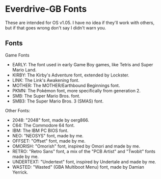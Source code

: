 # Everdrive-GB Fonts
These are intended for OS v1.05. I have no idea if they'll work with others, but if that goes wrong don't say I didn't warn you.

## Fonts
Game Fonts
- EARLY: The font used in early Game Boy games, like Tetris and Super Mario Land.
- KIRBY: The Kirby's Adventure font, extended by Lockster.
- LINK: The Link's Awakening font.
- MOTHER: The MOTHER/Earthbound Beginnings font.
- PKMN: The Pokémon font, more specifically from generation 2.
- SMB: The Super Mario Bros. font.
- SMB3: The Super Mario Bros. 3 (SMAS) font.

Other Fonts:
- 2048: "2048" font, made by oerg866.
- C64: The Commodore 64 font.
- IBM: The IBM PC BIOS font.
- NEO: "NEOSYS" font, made by me.
- OFFSET: "Offset" font, made by me.
- OMORISH: "Omorish" font, inspired by Omori and made by me.
- RETRO: "Retro Sans" font, a mix of the "PCB Artist" and "Twobit" fonts made by me.
- UNDERTEXT: "Undertext" font, inspired by Undertale and made by me.
- WASTED: "Wasted" (GBA Multiboot Menu) font, made by Damian Yerrick.



